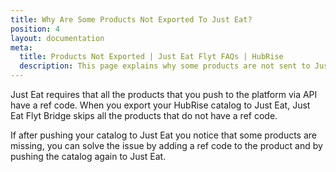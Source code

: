 ```yaml
---
title: Why Are Some Products Not Exported To Just Eat?
position: 4
layout: documentation
meta:
  title: Products Not Exported | Just Eat Flyt FAQs | HubRise
  description: This page explains why some products are not sent to Just Eat when you push the catalog to the platform.
---
```


Just Eat requires that all the products that you push to the platform via API have a ref code. When you export your HubRise catalog to Just Eat, Just Eat Flyt Bridge skips all the products that do not have a ref code.

If after pushing your catalog to Just Eat you notice that some products are missing, you can solve the issue by adding a ref code to the product and by pushing the catalog again to Just Eat.
